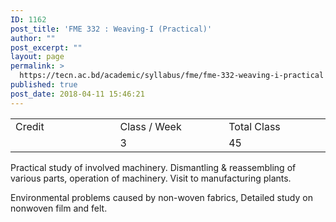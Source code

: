 ```yaml
---
ID: 1162
post_title: 'FME 332 : Weaving-I (Practical)'
author: ""
post_excerpt: ""
layout: page
permalink: >
  https://tecn.ac.bd/academic/syllabus/fme/fme-332-weaving-i-practical
published: true
post_date: 2018-04-11 15:46:21
---
```

<table width="624">
<tbody>
<tr>
<td width="206">Credit</td>
<td width="217">Class / Week</td>
<td width="201">Total Class</td>
</tr>
<tr>
<td width="206"></td>
<td width="217">3</td>
<td width="201">45</td>
</tr>
</tbody>
</table>
Practical study of involved machinery. Dismantling &amp; reassembling of various parts, operation of machinery. Visit to manufacturing plants.

Environmental problems caused by non-woven fabrics, Detailed study on nonwoven film and felt.